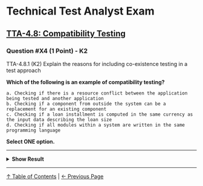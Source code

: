 # Technical Test Analyst Exam

## [TTA-4.8: Compatibility Testing](../../4-quality-characteristics-for-technical-testing/4.8-compatibility-testing.md)

### Question #X4 (1 Point) - K2

TTA-4.8.1 (K2) Explain the reasons for including co-existence testing in a test approach

**Which of the following is an example of compatibility testing?**

    a. Checking if there is a resource conflict between the application being tested and another application
    b. Checking if a component from outside the system can be a replacement for an existing component
    c. Checking if a loan installment is computed in the same currency as the input data describing the loan size
    d. Checking if all modules within a system are written in the same programming language

**Select ONE option.**

---

<details>
<summary><strong>Show Result</strong></summary>

#### Correct Answers: a

    a. Is correct. This is an example of co-existence testing, and co-existence is a sub-characteristic of compatibility
    b. Is not correct. This is an example of replaceability testing, and replaceability is a sub-characteristic of portability, not compatibility
    c. Is not correct. This is an example of functional testing. Compatibility testing is testing of a non-functional characteristic
    d. Is not correct. This may be relevant to maintainability testing but has nothing to do with compatibility testing

</details>

---

[↑ Table of Contents](../../README.md#table-of-contents) | [← Previous Page](question-3.md)
